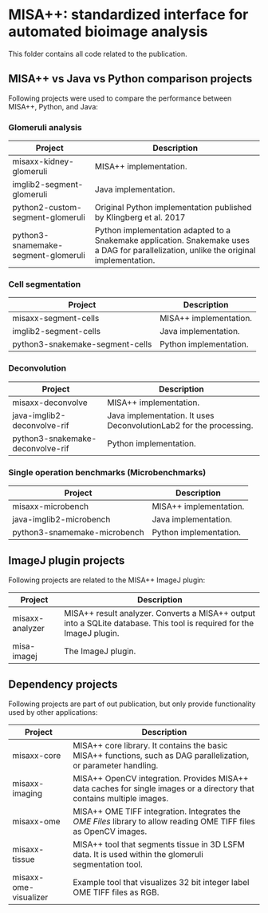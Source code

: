 # MISA++: standardized interface for automated bioimage analysis

This folder contains all code related to the publication.

## MISA++ vs Java vs Python comparison projects

Following projects were used to compare the performance between MISA++, Python, and Java:

### Glomeruli analysis

| Project                             | Description                                                                                                                             |
| ----------------------------------- | --------------------------------------------------------------------------------------------------------------------------------------- |
| misaxx-kidney-glomeruli             | MISA++ implementation.                                                                                                                  |
| imglib2-segment-glomeruli           | Java implementation.                                                                                                                    |
| python2-custom-segment-glomeruli    | Original Python implementation published by Klingberg et al. 2017                                                                       |
| python3-snamemake-segment-glomeruli | Python implementation adapted to a Snakemake application. Snakemake uses a DAG for parallelization, unlike the original implementation. |

### Cell segmentation

| Project                         | Description            |
| ------------------------------- | ---------------------- |
| misaxx-segment-cells            | MISA++ implementation. |
| imglib2-segment-cells           | Java implementation.   |
| python3-snakemake-segment-cells | Python implementation. |

### Deconvolution

| Project                          | Description                                                        |
| -------------------------------- | ------------------------------------------------------------------ |
| misaxx-deconvolve                | MISA++ implementation.                                             |
| java-imglib2-deconvolve-rif      | Java implementation. It uses DeconvolutionLab2 for the processing. |
| python3-snakemake-deconvolve-rif | Python implementation.                                             |

### Single operation benchmarks (Microbenchmarks)

| Project                      | Description            |
| ---------------------------- | ---------------------- |
| misaxx-microbench            | MISA++ implementation. |
| java-imglib2-microbench      | Java implementation.   |
| python3-snamemake-microbench | Python implementation. |

## ImageJ plugin projects

Following projects are related to the MISA++ ImageJ plugin:

| Project         | Description                                                                                                           |
| --------------- | --------------------------------------------------------------------------------------------------------------------- |
| misaxx-analyzer | MISA++ result analyzer. Converts a MISA++ output into a SQLite database. This tool is required for the ImageJ plugin. |
| misa-imagej     | The ImageJ plugin.                                                                                                    |


## Dependency projects

Following projects are part of out publication, but only provide functionality used
by other applications:

| Project               | Description                                                                                                            |
| --------------------- | ---------------------------------------------------------------------------------------------------------------------- |
| misaxx-core           | MISA++ core library. It contains the basic MISA++ functions, such as DAG parallelization, or parameter handling.       |
| misaxx-imaging        | MISA++ OpenCV integration. Provides MISA++ data caches for single images or a directory that contains multiple images. |
| misaxx-ome            | MISA++ OME TIFF integration. Integrates the *OME Files* library to allow reading OME TIFF files as OpenCV images.      |
| misaxx-tissue         | MISA++ tool that segments tissue in 3D LSFM data. It is used within the glomeruli segmentation tool.                   |
| misaxx-ome-visualizer | Example tool that visualizes 32 bit integer label OME TIFF files as RGB.                                               | 
